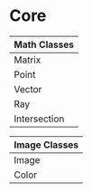 # Core

| Math Classes |
|--------------|
| Matrix       |
| Point        |
| Vector       |
| Ray          |
| Intersection |

|Image Classes |
|--------------|
| Image        |
| Color        |

